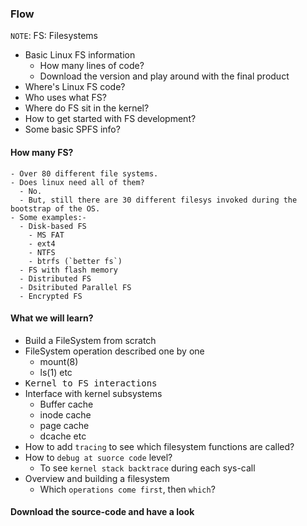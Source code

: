### Flow

`NOTE`: FS: Filesystems

- Basic Linux FS information
  - How many lines of code?
  - Download the version and play around with the final product
- Where's Linux FS code?
- Who uses what FS?
- Where do FS sit in the kernel?
- How to get started with FS development?
- Some basic SPFS info?


#### How many FS?
    - Over 80 different file systems.
    - Does linux need all of them?
      - No.
      - But, still there are 30 different filesys invoked during the bootstrap of the OS.
    - Some examples:-
      - Disk-based FS
        - MS FAT
        - ext4
        - NTFS
        - btrfs (`better fs`) 
      - FS with flash memory
      - Distributed FS
      - Dsitributed Parallel FS
      - Encrypted FS

#### What we will learn?
- Build a FileSystem from scratch
- FileSystem operation described one by one
  - mount(8)
  - ls(1) etc
- <kbd> Kernel to FS interactions </kbd>
- Interface with kernel subsystems
  - Buffer cache
  - inode cache
  - page cache
  - dcache etc
- How to add `tracing` to see which filesystem functions are called?
- How to `debug at suorce code` level?
  - To see `kernel stack backtrace` during each sys-call
- Overview and building a filesystem
  - Which `operations come first`, then `which`?


#### Download the source-code and have a look
